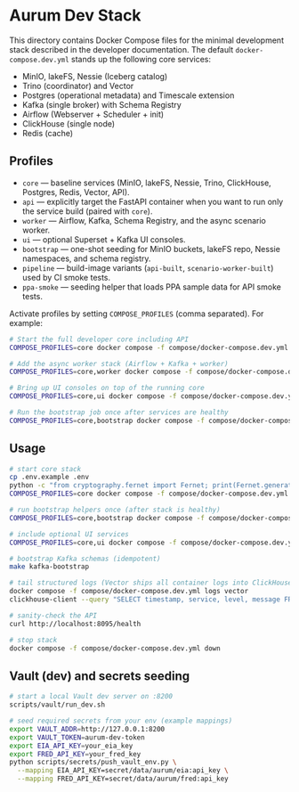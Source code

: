 # Aurum Dev Stack

This directory contains Docker Compose files for the minimal development stack described in the developer documentation. The default `docker-compose.dev.yml` stands up the following core services:

- MinIO, lakeFS, Nessie (Iceberg catalog)
- Trino (coordinator) and Vector
- Postgres (operational metadata) and Timescale extension
- Kafka (single broker) with Schema Registry
- Airflow (Webserver + Scheduler + init)
- ClickHouse (single node)
- Redis (cache)

## Profiles

- `core` — baseline services (MinIO, lakeFS, Nessie, Trino, ClickHouse, Postgres, Redis, Vector, API).
- `api` — explicitly target the FastAPI container when you want to run only the service build (paired with `core`).
- `worker` — Airflow, Kafka, Schema Registry, and the async scenario worker.
- `ui` — optional Superset + Kafka UI consoles.
- `bootstrap` — one-shot seeding for MinIO buckets, lakeFS repo, Nessie namespaces, and schema registry.
- `pipeline` — build-image variants (`api-built`, `scenario-worker-built`) used by CI smoke tests.
- `ppa-smoke` — seeding helper that loads PPA sample data for API smoke tests.

Activate profiles by setting `COMPOSE_PROFILES` (comma separated). For example:

```bash
# Start the full developer core including API
COMPOSE_PROFILES=core docker compose -f compose/docker-compose.dev.yml up -d

# Add the async worker stack (Airflow + Kafka + worker)
COMPOSE_PROFILES=core,worker docker compose -f compose/docker-compose.dev.yml up -d

# Bring up UI consoles on top of the running core
COMPOSE_PROFILES=core,ui docker compose -f compose/docker-compose.dev.yml up -d

# Run the bootstrap job once after services are healthy
COMPOSE_PROFILES=core,bootstrap docker compose -f compose/docker-compose.dev.yml up bootstrap --exit-code-from bootstrap
```

## Usage

```bash
# start core stack
cp .env.example .env
python -c "from cryptography.fernet import Fernet; print(Fernet.generate_key().decode())"  # update AIRFLOW_FERNET_KEY in .env
COMPOSE_PROFILES=core docker compose -f compose/docker-compose.dev.yml up -d

# run bootstrap helpers once (after stack is healthy)
COMPOSE_PROFILES=core,bootstrap docker compose -f compose/docker-compose.dev.yml up bootstrap --exit-code-from bootstrap

# include optional UI services
COMPOSE_PROFILES=core,ui docker compose -f compose/docker-compose.dev.yml up -d

# bootstrap Kafka schemas (idempotent)
make kafka-bootstrap

# tail structured logs (Vector ships all container logs into ClickHouse `ops.logs`)
docker compose -f compose/docker-compose.dev.yml logs vector
clickhouse-client --query "SELECT timestamp, service, level, message FROM ops.logs ORDER BY timestamp DESC LIMIT 20"

# sanity-check the API
curl http://localhost:8095/health

# stop stack
docker compose -f compose/docker-compose.dev.yml down
```

## Vault (dev) and secrets seeding

```bash
# start a local Vault dev server on :8200
scripts/vault/run_dev.sh

# seed required secrets from your env (example mappings)
export VAULT_ADDR=http://127.0.0.1:8200
export VAULT_TOKEN=aurum-dev-token
export EIA_API_KEY=your_eia_key
export FRED_API_KEY=your_fred_key
python scripts/secrets/push_vault_env.py \
  --mapping EIA_API_KEY=secret/data/aurum/eia:api_key \
  --mapping FRED_API_KEY=secret/data/aurum/fred:api_key
```
